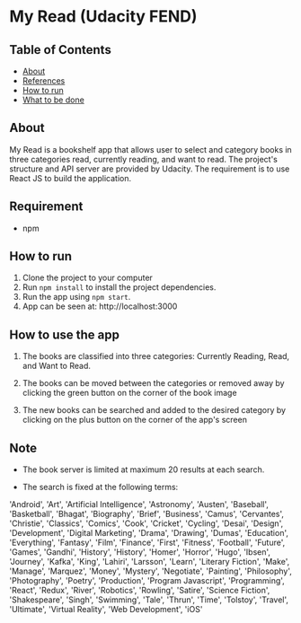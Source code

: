 # My Read (Udacity FEND)

## Table of Contents

* [About](#About)
* [References](#References)
* [How to run](#How)
* [What to be done](#How)

## About

My Read is a bookshelf app that allows user to select and category books in three categories read, currently reading, and want to read. The project's structure and API server are provided by Udacity. The requirement is to use React JS to build the application.

## Requirement

* npm

## How to run

1. Clone the project to your computer
2. Run `npm install` to install the project dependencies.
3. Run the app using `npm start`.
4. App can be seen at: http://localhost:3000  

## How to use the app

1. The books are classified into three categories: Currently Reading, Read, and Want to Read.

2. The books can be moved between the categories or removed away by clicking the green button on the corner of the book image

3. The new books can be searched and added to the desired category by clicking on the plus button on the corner of the app's screen

## Note

* The book server is limited at maximum 20 results at each search.

* The search is fixed at the following terms:

'Android', 'Art', 'Artificial Intelligence', 'Astronomy', 'Austen', 'Baseball', 'Basketball', 'Bhagat', 'Biography', 'Brief', 'Business', 'Camus', 'Cervantes', 'Christie', 'Classics', 'Comics', 'Cook', 'Cricket', 'Cycling', 'Desai', 'Design', 'Development', 'Digital Marketing', 'Drama', 'Drawing', 'Dumas', 'Education', 'Everything', 'Fantasy', 'Film', 'Finance', 'First', 'Fitness', 'Football', 'Future', 'Games', 'Gandhi', 'History', 'History', 'Homer', 'Horror', 'Hugo', 'Ibsen', 'Journey', 'Kafka', 'King', 'Lahiri', 'Larsson', 'Learn', 'Literary Fiction', 'Make', 'Manage', 'Marquez', 'Money', 'Mystery', 'Negotiate', 'Painting', 'Philosophy', 'Photography', 'Poetry', 'Production', 'Program Javascript', 'Programming', 'React', 'Redux', 'River', 'Robotics', 'Rowling', 'Satire', 'Science Fiction', 'Shakespeare', 'Singh', 'Swimming', 'Tale', 'Thrun', 'Time', 'Tolstoy', 'Travel', 'Ultimate', 'Virtual Reality', 'Web Development', 'iOS'





